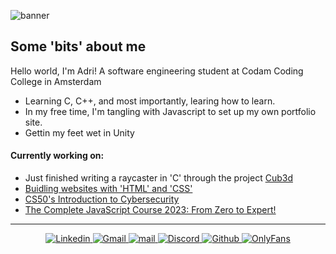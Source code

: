 ![banner](https://i.imgur.com/yQdXzmb.jpeg)

 ## Some 'bits' about me
 
 Hello world, I'm Adri! A software engineering student at Codam Coding College in Amsterdam  
 
  - Learning C, C++, and most importantly, learing how to learn.
  - In my free time, I'm tangling with Javascript to set up my own portfolio site.
  - Gettin my feet wet in Unity

#### Currently working on:
- Just finished writing a raycaster in 'C' through the project [Cub3d](https://github.com/arommers/cub3d)
- [Buidling websites with 'HTML' and 'CSS'](https://www.udemy.com/course/design-and-develop-a-killer-website-with-html5-and-css3/)
- [CS50's Introduction to Cybersecurity](https://cs50.harvard.edu/cybersecurity/2023/)
- [The Complete JavaScript Course 2023: From Zero to Expert!](https://www.udemy.com/course/the-complete-javascript-course/)

---

<div align="center">
  <a href="https://www.linkedin.com/in/adrirommers71475110b">
    <img src="https://img.shields.io/badge/Linkedin-FF69B4?logo=Linkedin&logoColor=Linkedin" alt="Linkedin">
  </a>
  <a href="mailto:a3.p.rommers@gmail.com">
    <img src="https://img.shields.io/badge/Gmail-FF69B4?logo=Gmail&logoColor=white" alt="Gmail">
  </a>
  <a href="mailto:arommers@student.codam.nl">
    <img src="https://img.shields.io/badge/mail-FF69B4?logo=42&logoColor=white" alt="mail">
  </a>
  <a href="https://discord.gg/Vxz9z98V">
    <img src="https://img.shields.io/badge/Discord-FF69B4?logo=Discord&logoColor=white" alt="Discord">
  </a>
  <a href="https://github.com/arommers">
    <img src="https://img.shields.io/badge/Github-FF69B4?logo=Github" alt="Github">
  </a>
  <a href="https://i.imgur.com/D5AhCea.gif" target="_blank">
    <img src="https://img.shields.io/badge/OnlyFans-FF69B4?logo=Onlyfans&logoColor=white" alt="OnlyFans">
  </a>
</div>

<!--
**arommers/arommers** is a ✨ _special_ ✨ repository because its `README.md` (this file) appears on your GitHub profile.

Here are some ideas to get you started:

- 🔭 I’m currently working on ...
## 🌱 I’m currently learning C
- 👯 I’m looking to collaborate on ...
- 🤔 I’m looking for help with ...
- 💬 Ask me about ...
- 📫 How to reach me: ...
- 😄 Pronouns: ...
- ⚡ Fun fact: ...
-->
